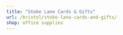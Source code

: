 ```yaml
---
title: "Stoke Lane Cards & Gifts"
url: /bristol/stoke-lane-cards-and-gifts/
shop: office supplies
---
```

